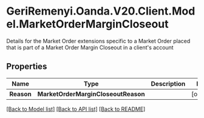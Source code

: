 # GeriRemenyi.Oanda.V20.Client.Model.MarketOrderMarginCloseout
Details for the Market Order extensions specific to a Market Order placed that is part of a Market Order Margin Closeout in a client's account
## Properties

Name | Type | Description | Notes
------------ | ------------- | ------------- | -------------
**Reason** | **MarketOrderMarginCloseoutReason** |  | [optional] 

[[Back to Model list]](../README.md#documentation-for-models) [[Back to API list]](../README.md#documentation-for-api-endpoints) [[Back to README]](../README.md)

